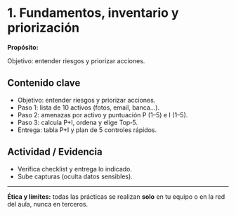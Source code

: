 # 1. Fundamentos, inventario y priorización

**Propósito:**

Objetivo: entender riesgos y priorizar acciones.

## Contenido clave
- Objetivo: entender riesgos y priorizar acciones.
- Paso 1: lista de 10 activos (fotos, email, banca...).
- Paso 2: amenazas por activo y puntuación P (1–5) e I (1–5).
- Paso 3: calcula P+I, ordena y elige Top‑5.
- Entrega: tabla P+I y plan de 5 controles rápidos.

## Actividad / Evidencia
- Verifica checklist y entrega lo indicado.
- Sube capturas (oculta datos sensibles).

---
**Ética y límites:** todas las prácticas se realizan **solo** en tu equipo o en la red del aula, nunca en terceros.
